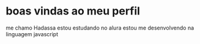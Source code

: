# boas vindas ao meu perfil 
me chamo Hadassa
estou estudando no alura
estou me desenvolvendo na linguagem javascript
